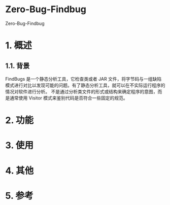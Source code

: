 # Zero-Bug-Findbug
Zero-Bug-Findbug

# 1. 概述
## 1.1. 背景
FindBugs 是一个静态分析工具，它检查类或者 JAR 文件，将字节码与一组缺陷模式进行对比以发现可能的问题。有了静态分析工具，就可以在不实际运行程序的情况对软件进行分析。
不是通过分析类文件的形式或结构来确定程序的意图，而是通常使用 Visitor 模式来鉴别代码是否符合一些固定的规范。

# 2. 功能

# 3. 使用

# 4. 其他

# 5. 参考

